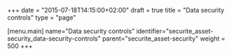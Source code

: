 +++
date = "2015-07-18T14:15:00+02:00"
draft = true
title = "Data security controls"
type = "page"

[menu.main]
name="Data security controls"
identifier="securite_asset-security_data-security-controls"
parent="securite_asset-security"
weight = 500
+++